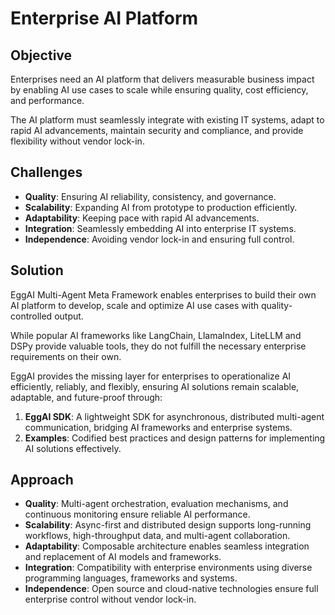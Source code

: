 # Enterprise AI Platform

## Objective
Enterprises need an AI platform that delivers measurable business impact by enabling AI use cases to scale while ensuring quality, cost efficiency, and performance.

The AI platform must seamlessly integrate with existing IT systems, adapt to rapid AI advancements, maintain security and compliance, and provide flexibility without vendor lock-in.

## Challenges
- **Quality**: Ensuring AI reliability, consistency, and governance.
- **Scalability**: Expanding AI from prototype to production efficiently.
- **Adaptability**: Keeping pace with rapid AI advancements.
- **Integration**: Seamlessly embedding AI into enterprise IT systems.
- **Independence**: Avoiding vendor lock-in and ensuring full control.

## Solution
EggAI Multi-Agent Meta Framework enables enterprises to build their own AI platform to develop, scale and optimize AI use cases with quality-controlled output.

While popular AI frameworks like LangChain, LlamaIndex, LiteLLM and DSPy provide valuable tools, they do not fulfill the necessary enterprise requirements on their own.

EggAI provides the missing layer for enterprises to operationalize AI efficiently, reliably, and flexibly, ensuring AI solutions remain scalable, adaptable, and future-proof through: 

1. **EggAI SDK**: A lightweight SDK for asynchronous, distributed multi-agent communication, bridging AI frameworks and enterprise systems.
2. **Examples**: Codified best practices and design patterns for implementing AI solutions effectively.


## Approach
- **Quality**: Multi-agent orchestration, evaluation mechanisms, and continuous monitoring ensure reliable AI performance.
- **Scalability**: Async-first and distributed design supports long-running workflows, high-throughput data, and multi-agent collaboration.
- **Adaptability**: Composable architecture enables seamless integration and replacement of AI models and frameworks.
- **Integration**: Compatibility with enterprise environments using diverse programming languages, frameworks and systems.
- **Independence**: Open source and cloud-native technologies ensure full enterprise control without vendor lock-in.

